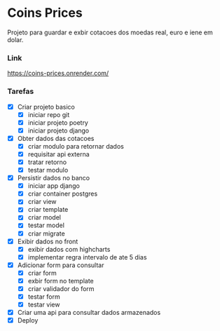 # Coins Prices
Projeto para guardar e exbir cotacoes dos moedas real, euro e iene em dolar.


### Link
https://coins-prices.onrender.com/


### Tarefas
- [x] Criar projeto basico
    - [x] iniciar repo git
    - [x] iniciar projeto poetry
    - [x] iniciar projeto django
- [x] Obter dados das cotacoes
    - [x] criar modulo para retornar dados
    - [x] requisitar api externa
    - [x] tratar retorno
    - [x] testar modulo
- [x] Persistir dados no banco
    - [x] iniciar app django
    - [x] criar container postgres
    - [x] criar view
    - [x] criar template
    - [x] criar model
    - [x] testar model
    - [x] criar migrate
- [x] Exibir dados no front
    - [x] exibir dados com highcharts
    - [x] implementar regra intervalo de ate 5 dias
- [x] Adicionar form para consultar
    - [x] criar form
    - [x] exbir form no template
    - [x] criar validador do form
    - [x] testar form
    - [x] testar view
- [x] Criar uma api para consultar dados armazenados
- [x] Deploy
